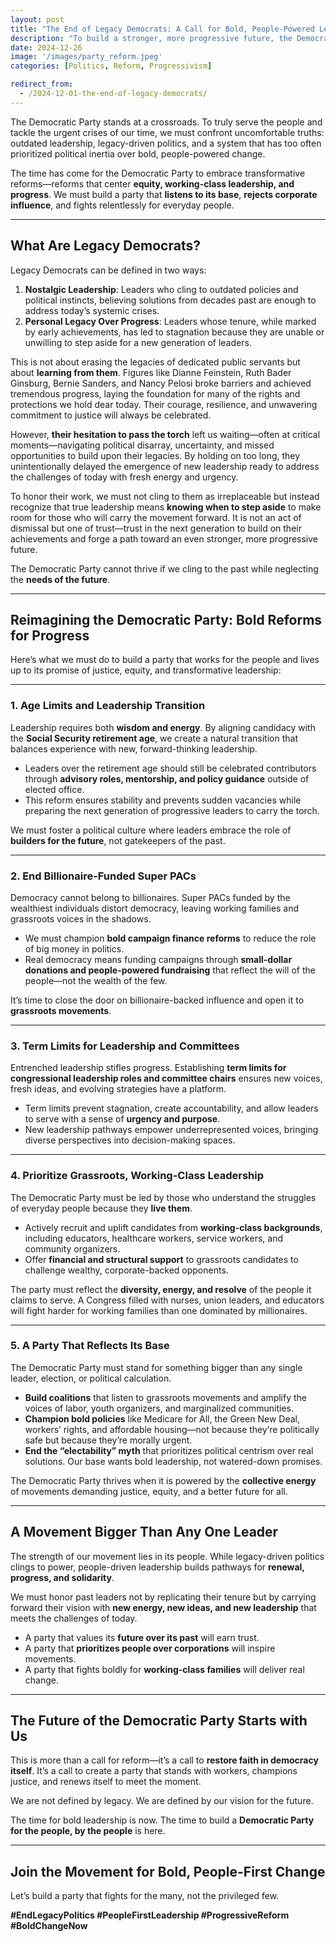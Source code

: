 ```yaml
---
layout: post
title: "The End of Legacy Democrats: A Call for Bold, People-Powered Leadership"
description: "To build a stronger, more progressive future, the Democratic Party must move beyond legacy politics and prioritize people-driven leadership, equity, and bold reform."
date: 2024-12-26
image: '/images/party_reform.jpeg'
categories: [Politics, Reform, Progressivism]

redirect_from:
  - /2024-12-01-the-end-of-legacy-democrats/
---
```


The Democratic Party stands at a crossroads. To truly serve the people and tackle the urgent crises of our time, we must confront uncomfortable truths: outdated leadership, legacy-driven politics, and a system that has too often prioritized political inertia over bold, people-powered change.  

The time has come for the Democratic Party to embrace transformative reforms—reforms that center **equity, working-class leadership, and progress**. We must build a party that **listens to its base**, **rejects corporate influence**, and fights relentlessly for everyday people.

---

## What Are Legacy Democrats?  

Legacy Democrats can be defined in two ways:  

1. **Nostalgic Leadership**: Leaders who cling to outdated policies and political instincts, believing solutions from decades past are enough to address today’s systemic crises.  
2. **Personal Legacy Over Progress**: Leaders whose tenure, while marked by early achievements, has led to stagnation because they are unable or unwilling to step aside for a new generation of leaders.  

This is not about erasing the legacies of dedicated public servants but about **learning from them**. Figures like Dianne Feinstein, Ruth Bader Ginsburg, Bernie Sanders, and Nancy Pelosi broke barriers and achieved tremendous progress, laying the foundation for many of the rights and protections we hold dear today. Their courage, resilience, and unwavering commitment to justice will always be celebrated.  

However, **their hesitation to pass the torch** left us waiting—often at critical moments—navigating political disarray, uncertainty, and missed opportunities to build upon their legacies. By holding on too long, they unintentionally delayed the emergence of new leadership ready to address the challenges of today with fresh energy and urgency.  

To honor their work, we must not cling to them as irreplaceable but instead recognize that true leadership means **knowing when to step aside** to make room for those who will carry the movement forward. It is not an act of dismissal but one of trust—trust in the next generation to build on their achievements and forge a path toward an even stronger, more progressive future.  

The Democratic Party cannot thrive if we cling to the past while neglecting the **needs of the future**.  

---

## Reimagining the Democratic Party: Bold Reforms for Progress  

Here’s what we must do to build a party that works for the people and lives up to its promise of justice, equity, and transformative leadership:  

---

### 1. **Age Limits and Leadership Transition**  
Leadership requires both **wisdom and energy**. By aligning candidacy with the **Social Security retirement age**, we create a natural transition that balances experience with new, forward-thinking leadership.  

- Leaders over the retirement age should still be celebrated contributors through **advisory roles, mentorship, and policy guidance** outside of elected office.  
- This reform ensures stability and prevents sudden vacancies while preparing the next generation of progressive leaders to carry the torch.  

We must foster a political culture where leaders embrace the role of **builders for the future**, not gatekeepers of the past.  

---

### 2. **End Billionaire-Funded Super PACs**  
Democracy cannot belong to billionaires. Super PACs funded by the wealthiest individuals distort democracy, leaving working families and grassroots voices in the shadows.  

- We must champion **bold campaign finance reforms** to reduce the role of big money in politics.  
- Real democracy means funding campaigns through **small-dollar donations and people-powered fundraising** that reflect the will of the people—not the wealth of the few.

It’s time to close the door on billionaire-backed influence and open it to **grassroots movements**.

---

### 3. **Term Limits for Leadership and Committees**  
Entrenched leadership stifles progress. Establishing **term limits for congressional leadership roles and committee chairs** ensures new voices, fresh ideas, and evolving strategies have a platform.  

- Term limits prevent stagnation, create accountability, and allow leaders to serve with a sense of **urgency and purpose**.  
- New leadership pathways empower underrepresented voices, bringing diverse perspectives into decision-making spaces.  

---

### 4. **Prioritize Grassroots, Working-Class Leadership**  
The Democratic Party must be led by those who understand the struggles of everyday people because they **live them**.  

- Actively recruit and uplift candidates from **working-class backgrounds**, including educators, healthcare workers, service workers, and community organizers.  
- Offer **financial and structural support** to grassroots candidates to challenge wealthy, corporate-backed opponents.  

The party must reflect the **diversity, energy, and resolve** of the people it claims to serve. A Congress filled with nurses, union leaders, and educators will fight harder for working families than one dominated by millionaires.

---

### 5. **A Party That Reflects Its Base**  
The Democratic Party must stand for something bigger than any single leader, election, or political calculation.  

- **Build coalitions** that listen to grassroots movements and amplify the voices of labor, youth organizers, and marginalized communities.  
- **Champion bold policies** like Medicare for All, the Green New Deal, workers’ rights, and affordable housing—not because they’re politically safe but because they’re morally urgent.  
- **End the “electability” myth** that prioritizes political centrism over real solutions. Our base wants bold leadership, not watered-down promises.  

The Democratic Party thrives when it is powered by the **collective energy** of movements demanding justice, equity, and a better future for all.  

---

## A Movement Bigger Than Any One Leader  

The strength of our movement lies in its people. While legacy-driven politics clings to power, people-driven leadership builds pathways for **renewal, progress, and solidarity**.  

We must honor past leaders not by replicating their tenure but by carrying forward their vision with **new energy, new ideas, and new leadership** that meets the challenges of today.  

- A party that values its **future over its past** will earn trust.  
- A party that **prioritizes people over corporations** will inspire movements.  
- A party that fights boldly for **working-class families** will deliver real change.  

---

## **The Future of the Democratic Party Starts with Us**  

This is more than a call for reform—it’s a call to **restore faith in democracy itself**. It’s a call to create a party that stands with workers, champions justice, and renews itself to meet the moment.  

We are not defined by legacy. We are defined by our vision for the future.  

The time for bold leadership is now. The time to build a **Democratic Party for the people, by the people** is here.  

---

## Join the Movement for Bold, People-First Change  

Let’s build a party that fights for the many, not the privileged few.  

**#EndLegacyPolitics #PeopleFirstLeadership #ProgressiveReform #BoldChangeNow**
